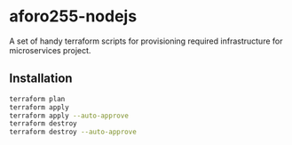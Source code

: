 # aforo255-nodejs
A set of handy terraform scripts for provisioning required infrastructure for microservices project.

## Installation
````bash
terraform plan
terraform apply
terraform apply --auto-approve
terraform destroy
terraform destroy --auto-approve
````